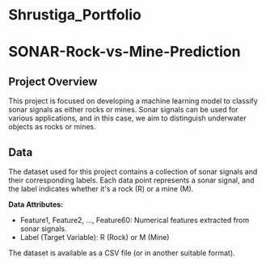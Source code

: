 # Shrustiga_Portfolio

# SONAR-Rock-vs-Mine-Prediction

## Project Overview

This project is focused on developing a machine learning model to classify sonar signals as either rocks or mines. Sonar signals can be used for various applications, and in this case, we aim to distinguish underwater objects as rocks or mines.

## Data

The dataset used for this project contains a collection of sonar signals and their corresponding labels. Each data point represents a sonar signal, and the label indicates whether it's a rock (R) or a mine (M).

**Data Attributes:**
- Feature1, Feature2, ..., Feature60: Numerical features extracted from sonar signals.
- Label (Target Variable): R (Rock) or M (Mine)

The dataset is available as a CSV file (or in another suitable format).
